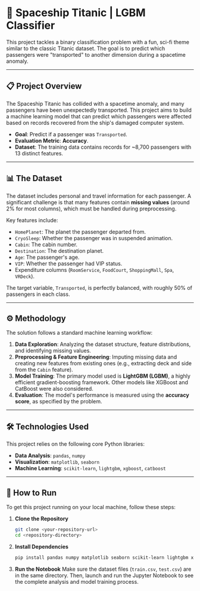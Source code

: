 # 🚀 Spaceship Titanic | LGBM Classifier

This project tackles a binary classification problem with a fun, sci-fi theme similar to the classic Titanic dataset. The goal is to predict which passengers were "transported" to another dimension during a spacetime anomaly.

-----

## 📋 Project Overview

The Spaceship Titanic has collided with a spacetime anomaly, and many passengers have been unexpectedly transported. This project aims to build a machine learning model that can predict which passengers were affected based on records recovered from the ship's damaged computer system.

  * **Goal**: Predict if a passenger was `Transported`.
  * **Evaluation Metric**: **Accuracy**.
  * **Dataset**: The training data contains records for \~8,700 passengers with 13 distinct features.

-----

## 📊 The Dataset

The dataset includes personal and travel information for each passenger. A significant challenge is that many features contain **missing values** (around 2% for most columns), which must be handled during preprocessing.

Key features include:

  * `HomePlanet`: The planet the passenger departed from.
  * `CryoSleep`: Whether the passenger was in suspended animation.
  * `Cabin`: The cabin number.
  * `Destination`: The destination planet.
  * `Age`: The passenger's age.
  * `VIP`: Whether the passenger had VIP status.
  * Expenditure columns (`RoomService`, `FoodCourt`, `ShoppingMall`, `Spa`, `VRDeck`).

The target variable, `Transported`, is perfectly balanced, with roughly 50% of passengers in each class.

-----

## ⚙️ Methodology

The solution follows a standard machine learning workflow:

1.  **Data Exploration**: Analyzing the dataset structure, feature distributions, and identifying missing values.
2.  **Preprocessing & Feature Engineering**: Imputing missing data and creating new features from existing ones (e.g., extracting deck and side from the `Cabin` feature).
3.  **Model Training**: The primary model used is **LightGBM (LGBM)**, a highly efficient gradient-boosting framework. Other models like XGBoost and CatBoost were also considered.
4.  **Evaluation**: The model's performance is measured using the **accuracy score**, as specified by the problem.

-----

## 🛠️ Technologies Used

This project relies on the following core Python libraries:

  * **Data Analysis**: `pandas`, `numpy`
  * **Visualization**: `matplotlib`, `seaborn`
  * **Machine Learning**: `scikit-learn`, `lightgbm`, `xgboost`, `catboost`

-----

## 🚀 How to Run

To get this project running on your local machine, follow these steps:

1.  **Clone the Repository**

    ```bash
    git clone <your-repository-url>
    cd <repository-directory>
    ```

2.  **Install Dependencies**

    ```bash
    pip install pandas numpy matplotlib seaborn scikit-learn lightgbm xgboost catboost
    ```

3.  **Run the Notebook**
    Make sure the dataset files (`train.csv`, `test.csv`) are in the same directory. Then, launch and run the Jupyter Notebook to see the complete analysis and model training process.
